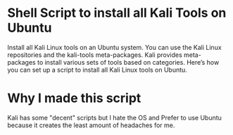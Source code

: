 # Shell Script to install all Kali Tools on Ubuntu

Install all Kali Linux tools on an Ubuntu system. You can use the Kali Linux repositories and the kali-tools meta-packages. Kali provides meta-packages to install various sets of tools based on categories. Here’s how you can set up a script to install all Kali Linux tools on Ubuntu.

# Why I made this script

Kali has some "decent" scripts but I hate the OS and Prefer to use Ubuntu because it creates the least amount of headaches for me.
